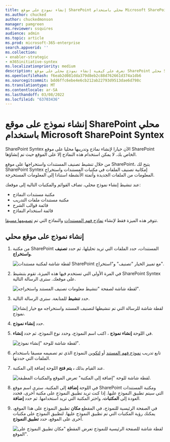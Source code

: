 ```yaml
---
title: إنشاء نموذج على موقع SharePoint محلي باستخدام Microsoft SharePoint Syntex
ms.author: chucked
author: chuckedmonson
manager: pamgreen
ms.reviewer: ssquires
audience: admin
ms.topic: article
ms.prod: microsoft-365-enterprise
search.appverid: ''
ms.collection:
- enabler-strategic
- m365initiative-syntex
ms.localizationpriority: medium
description: تعرف على كيفية إنشاء نموذج محلي على موقع SharePoint محلي SharePoint Syntex.
ms.openlocfilehash: f6eab2d081dda379d8eb2c88d762661d374a1db6
ms.sourcegitcommit: bdd6ffc6ebe4e6cb212ab22793d9513dae6d798c
ms.translationtype: MT
ms.contentlocale: ar-SA
ms.lasthandoff: 03/08/2022
ms.locfileid: "63703436"
---
```

# <a name="create-a-model-on-a-local-sharepoint-site-with-microsoft-sharepoint-syntex"></a>إنشاء نموذج على موقع SharePoint محلي باستخدام Microsoft SharePoint Syntex

SharePoint Syntex الآن خيارا لإنشاء نماذج وتدريبها محليا على موقع SharePoint الخاص بك. لا يمكن استخدام هذه النماذج إلا على الموقع حيث تم إنشاؤها. 

من خلال تنشيط تصنيف المستندات واستخراجها على موقع SharePoint، يتيح لك SharePoint Syntex إمكانية تصنيف الملفات في مكتبات المستندات واستخراج المعلومات من الملفات الجديدة وأتمتة الأنشطة استنادا إلى المعلومات المستخرجة.

عند تنشيط إنشاء نموذج محلي،  تضاف القوائم والمكتبات التالية إلى موقعك:

- مكتبة مستندات النماذج
- مكتبة مستندات ملفات التدريب
- قائمة قوالب الشرح
- قائمة استخدام النماذج

تتوفر هذه الميزة فقط لإنشاء [نماذج فهم المستندات](apply-a-model.md) والنماذج التي تم [تصميمها مسبقا](prebuilt-models.md). 

## <a name="create-a-model-on-a-local-site"></a>إنشاء نموذج على موقع محلي

1. من مكتبة SharePoint المستندات، حدد الملفات التي تريد تحليلها، ثم حدد **تصنيف واستخراج**.

    ![لقطة شاشة لمكتبة مستندات SharePoint مع تمييز الخيار "تصنيف" و"استخراج".](../media/content-understanding/local-model-classify-and-extract-option.png) 

2. في المرة الأولى التي تستخدم فيها هذه الميزة، تقوم بتنشيط SharePoint Syntex على موقعك. سترى الرسالة التالية.

    ![لقطة شاشة لصفحة "تنشيط معلومات تصنيف المستند واستخراجه".](../media/content-understanding/local-model-first-run-activate-message.png) 

3. حدد **تنشيط** للمتابعة. سترى الرسالة التالية.

    ![لقطة شاشة للرسالة التي تم تنشيطها لتصنيف المستند واستخراجه مع خيار إنشاء نموذج.](../media/content-understanding/local-model-activated-message.png) 

4. حدد **إنشاء نموذج**.

5. في اللوحة **إنشاء نموذج** ، اكتب اسم النموذج، وحدد نوع النموذج، ثم حدد **إنشاء**.

    ![لقطة شاشة للوحة "إنشاء نموذج".](../media/content-understanding/local-model-create-a-model.png) 

6. تابع تدريب [نموذج فهم المستند](apply-a-model.md) أو [لتكوين](prebuilt-models.md) النموذج الذي تم تصميمه مسبقا باستخدام الملفات التي حددتها.

7. عند القيام بذلك **، يتم فتح** اللوحة إضافة إلى المكتبة.

    ![لقطة شاشة للوحة "إضافة إلى المكتبة" تعرض الموقع والمكتبات المطبقة.](../media/content-understanding/local-model-add-to-library-panel.png) 

8. في اللوحة **إضافة** إلى المكتبة، سترى اسم موقع SharePoint ومكتبة المستندات التي سيتم تطبيق النموذج عليها. إذا كنت تريد تطبيق النموذج على مكتبة أخرى، فحدد العودة إلى **المكتبات**، واختر المكتبة التي تريد استخدامها. ثم حدد **إضافة**.

9. في الصفحة الرئيسية للنموذج، في المقطع **مكان** تطبيق النموذج على هذا الموقع، يمكنك رؤية المكتبات التي تم تطبيق النموذج عليها. لتطبيق النموذج على مكتبات أخرى على الموقع، حدد **تطبيق النموذج**. 

    ![لقطة شاشة للصفحة الرئيسية للنموذج تعرض المقطع "مكان تطبيق النموذج على الموقع".](../media/content-understanding/local-model-home-page.png) 

